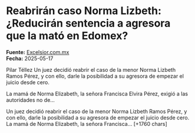 # Reabrirán caso Norma Lizbeth: ¿Reducirán sentencia a agresora que la mató en Edomex?

**Fuente:** [Excelsior.com.mx](https://www.excelsior.com.mx/comunidad/reabriran-caso-norma-lizbeth-reduciran-sentencia-agresora-que-la-mato-edomex/1716450)  
**Fecha:** 2025-05-17

Pilar Téllez
Un juez decidió reabrir el caso de la menor Norma Lizbeth Ramos Pérez, y con ello, darle la posibilidad a su agresora de empezar el juicio desde cero.

La mamá de Norma Elizabeth, la señora Francisca Elvira Pérez, exigió a las autoridades no de…

Un juez decidió reabrir el caso de la menor Norma Lizbeth Ramos Pérez, y con ello, darle la posibilidad a su agresora de empezar el juicio desde cero.
La mamá de Norma Elizabeth, la señora Francisca… [+1760 chars]
